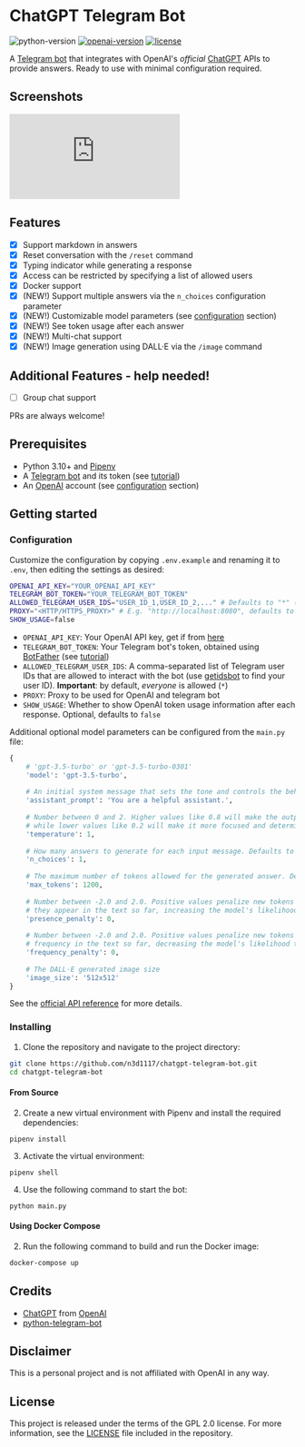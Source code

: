 # ChatGPT Telegram Bot
![python-version](https://img.shields.io/badge/python-3.10-blue.svg)
[![openai-version](https://img.shields.io/badge/openai-0.27.0-green.svg)](https://openai.com/)
[![license](https://img.shields.io/badge/License-GPL%202.0-brightgreen.svg)](LICENSE)

A [Telegram bot](https://core.telegram.org/bots/api) that integrates with OpenAI's _official_ [ChatGPT](https://openai.com/blog/chatgpt/) APIs to provide answers. Ready to use with minimal configuration required.

## Screenshots
![demo.pdf](https://github.com/n3d1117/chatgpt-telegram-bot/files/10876708/demo.pdf)

## Features
- [x] Support markdown in answers
- [x] Reset conversation with the `/reset` command
- [x] Typing indicator while generating a response
- [x] Access can be restricted by specifying a list of allowed users
- [x] Docker support
- [x] (NEW!) Support multiple answers via the `n_choices` configuration parameter
- [x] (NEW!) Customizable model parameters (see [configuration](#configuration) section)
- [x] (NEW!) See token usage after each answer
- [x] (NEW!) Multi-chat support
- [x] (NEW!) Image generation using DALL·E via the `/image` command

## Additional Features - help needed!
- [ ] Group chat support

PRs are always welcome!

## Prerequisites
- Python 3.10+ and [Pipenv](https://pipenv.readthedocs.io/en/latest/)
- A [Telegram bot](https://core.telegram.org/bots#6-botfather) and its token (see [tutorial](https://core.telegram.org/bots/tutorial#obtain-your-bot-token))
- An [OpenAI](https://openai.com) account (see [configuration](#configuration) section)

## Getting started

### Configuration
Customize the configuration by copying `.env.example` and renaming it to `.env`, then editing the settings as desired:
```bash
OPENAI_API_KEY="YOUR_OPENAI_API_KEY"
TELEGRAM_BOT_TOKEN="YOUR_TELEGRAM_BOT_TOKEN"
ALLOWED_TELEGRAM_USER_IDS="USER_ID_1,USER_ID_2,..." # Defaults to "*" (everyone)
PROXY="<HTTP/HTTPS_PROXY>" # E.g. "http://localhost:8080", defaults to none
SHOW_USAGE=false
```
* `OPENAI_API_KEY`: Your OpenAI API key, get if from [here](https://platform.openai.com/account/api-keys)
* `TELEGRAM_BOT_TOKEN`: Your Telegram bot's token, obtained using [BotFather](http://t.me/botfather) (see [tutorial](https://core.telegram.org/bots/tutorial#obtain-your-bot-token))
* `ALLOWED_TELEGRAM_USER_IDS`: A comma-separated list of Telegram user IDs that are allowed to interact with the bot (use [getidsbot](https://t.me/getidsbot) to find your user ID). **Important**: by default, *everyone* is allowed (`*`)
* `PROXY`: Proxy to be used for OpenAI and telegram bot
* `SHOW_USAGE`: Whether to show OpenAI token usage information after each response. Optional, defaults to `false`

Additional optional model parameters can be configured from the `main.py` file:
```python
{
    # 'gpt-3.5-turbo' or 'gpt-3.5-turbo-0301'
    'model': 'gpt-3.5-turbo',
    
    # An initial system message that sets the tone and controls the behavior of the assistant.
    'assistant_prompt': 'You are a helpful assistant.',
    
    # Number between 0 and 2. Higher values like 0.8 will make the output more random,
    # while lower values like 0.2 will make it more focused and deterministic. Defaults to 1
    'temperature': 1,
    
    # How many answers to generate for each input message. Defaults to 1
    'n_choices': 1,
    
    # The maximum number of tokens allowed for the generated answer. Defaults to 1200
    'max_tokens': 1200,
    
    # Number between -2.0 and 2.0. Positive values penalize new tokens based on whether
    # they appear in the text so far, increasing the model's likelihood to talk about new topics. Defaults to 0
    'presence_penalty': 0,
    
    # Number between -2.0 and 2.0. Positive values penalize new tokens based on their existing
    # frequency in the text so far, decreasing the model's likelihood to repeat the same line verbatim. Defaults to 0
    'frequency_penalty': 0,
    
    # The DALL·E generated image size
    'image_size': '512x512'
}
```
See the [official API reference](https://platform.openai.com/docs/api-reference/chat) for more details.

### Installing
1. Clone the repository and navigate to the project directory:

```bash
git clone https://github.com/n3d1117/chatgpt-telegram-bot.git
cd chatgpt-telegram-bot
```

#### From Source
2. Create a new virtual environment with Pipenv and install the required dependencies:
```
pipenv install
```

3. Activate the virtual environment:
```
pipenv shell
```

4. Use the following command to start the bot:
```
python main.py
```

#### Using Docker Compose

2. Run the following command to build and run the Docker image:
```bash
docker-compose up
```

## Credits
- [ChatGPT](https://chat.openai.com/chat) from [OpenAI](https://openai.com)
- [python-telegram-bot](https://python-telegram-bot.org)

## Disclaimer
This is a personal project and is not affiliated with OpenAI in any way.

## License
This project is released under the terms of the GPL 2.0 license. For more information, see the [LICENSE](LICENSE) file included in the repository.
